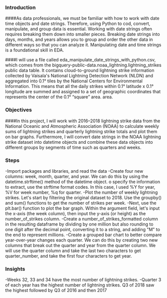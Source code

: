 ### Introduction
####As data professionals, we must be familiar with how to work with date time objects and date strings. Therefore, using Python to cod, convert, manipulate, and group data is essential. Working with date strings often requires breaking them down into smaller pieces. Breaking date strings into days, months, and years allows you to group and order the other data in different ways so that you can analyze it. Manipulating date and time strings is a foundational skill in EDA.

####I will use a file called eda_manipulate_date_strings_with_python.csv, which comes from the bigquery-public-data.noaa_lightning.lightning_strikes public data table. It contains cloud-to-ground lightning strike information collected by Vaisala's National Lightning Detection Network (NLDN) and aggregated into 0.1° tiles by the National Centers for Environmental Information. This means that all the daily strikes within 0.1° latitude x 0.1° longitude are summed and assigned to a set of geographic coordinates that represents the center of the 0.1° “square” area. area.

### Objectives
####In this project, I will work with 2016–2018 lightning strike data from the National Oceanic and Atmospheric Association (NOAA) to calculate weekly sums of lightning strikes and quarterly lightning strike totals and plot them on bar graphs. Furthermore, I will convert date strings in the NOAA lightning strike dataset into datetime objects and combine these data objects into different groups by segments of time such as quarters and weeks.

### Steps
-Import packages and libraries, and read the data
-Create four new columns: week, month, quarter, and year. We can do this by using the datetime.strftime() method of the datetime object. o specify the information to extract, use the strftime format codes. In this case, I used %Y for year, %V for week number, %q for quarter.
-Plot the number of weekly lightning strikes. Let's start by filtering the original dataset to 2018. Use the groupby() and sum() functions to get the number of strikes per week.
-Next, use the plt.bar() function to plot the bar graph. Within the argument field, let's input the x-axis (the week column), then input the y-axis (or height) as the number_of_strikes column.
-Create a number_of_strikes_formatted column in the resulting dataframe by dividing by one million but also rounding to one digit after the decimal point, converting it to a string, and adding "M" to the end to represent millions.
-Create a grouped bar chart to better compare year-over-year changes each quarter. We can do this by creating two new columns that break out the quarter and year from the quarter column. We will use the quarter column and take the last two characters to get quarter_number, and take the first four characters to get year.

### Insights
-Weeks 32, 33 and 34 have the most number of lightning strikes.
-Quarter 3 of each year has the highest number of lightning strikes. Q3 of 2018 saw the highest followed by Q3 of 2016 and then 2017
